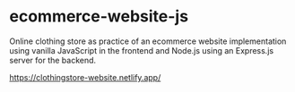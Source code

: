 # ecommerce-website-js
Online clothing store as practice of an ecommerce website implementation using vanilla JavaScript in the frontend and Node.js using an Express.js server for the backend.

https://clothingstore-website.netlify.app/
